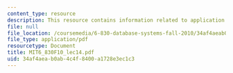 ```yaml
---
content_type: resource
description: This resource contains information related to application errors.
file: null
file_location: /coursemedia/6-830-database-systems-fall-2010/34af4aeab0ab4c4f8400a1728e3ec1c3_MIT6_830F10_lec14.pdf
file_type: application/pdf
resourcetype: Document
title: MIT6_830F10_lec14.pdf
uid: 34af4aea-b0ab-4c4f-8400-a1728e3ec1c3
---
```

